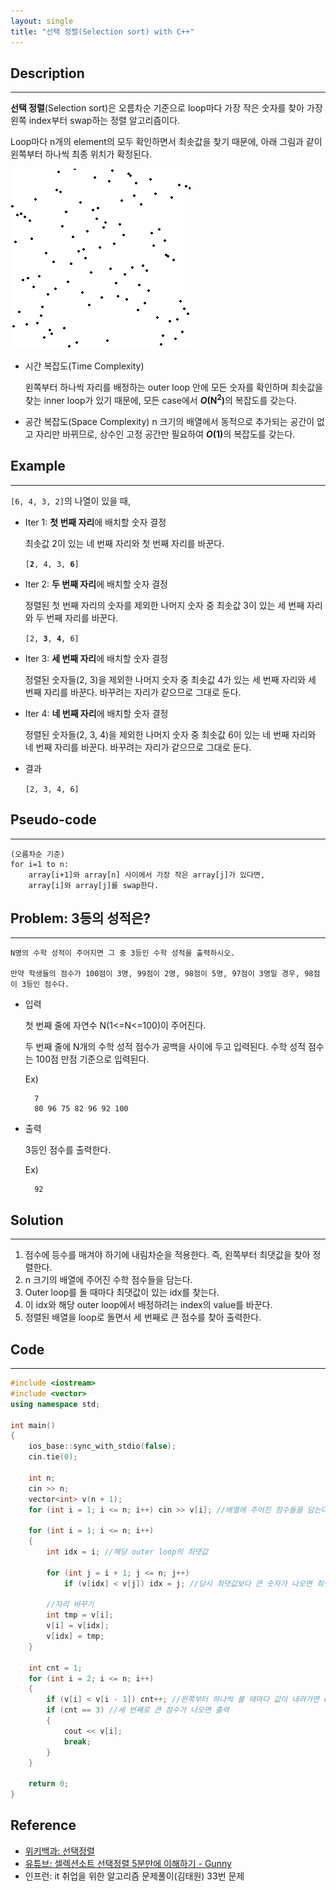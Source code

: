 ```yaml
---
layout: single
title: "선택 정렬(Selection sort) with C++"
---
```


## Description
---
**선택 정렬**(Selection sort)은 오름차순 기준으로 loop마다 가장 작은 숫자를 찾아 가장 왼쪽 index부터 swap하는 정렬 알고리즘이다.

Loop마다 n개의 element의 모두 확인하면서 최솟값을 찾기 때문에, 아래 그림과 같이 왼쪽부터 하나씩 최종 위치가 확정된다.

![selection-sort-animation](../_images/20210225-selection-sort-animation.gif)

- 시간 복잡도(Time Complexity)

    왼쪽부터 하나씩 자리를 배정하는 outer loop 안에 모든 숫자를 확인하며 최솟값을 찾는 inner loop가 있기 때문에, 모든 case에서 <strong>*O*(N<sup>2</sup>)</strong>의 복잡도를 갖는다.

- 공간 복잡도(Space Complexity)
    n 크기의 배열에서 동적으로 추가되는 공간이 없고 자리만 바뀌므로, 상수인 고정 공간만 필요하여 <strong>*O*(1)</strong>의 복잡도를 갖는다.

## Example
---
`[6, 4, 3, 2]`의 나열이 있을 때,
- Iter 1: **첫 번째 자리**에 배치할 숫자 결정

    최솟값 2이 있는 네 번째 자리와 첫 번째 자리를 바꾼다.

    <code>[<strong>2</strong>, 4, 3, <strong>6</strong>]</code>

- Iter 2: **두 번째 자리**에 배치할 숫자 결정

    정렬된 첫 번째 자리의 숫자를 제외한 나머지 숫자 중 최솟값 3이 있는 세 번째 자리와 두 번째 자리를 바꾼다. 

    <code>[2, <strong>3</strong>, <strong>4</strong>, 6]</code>

- Iter 3: **세 번째 자리**에 배치할 숫자 결정

    정렬된 숫자들(2, 3)을 제외한 나머지 숫자 중 최솟값 4가 있는 세 번째 자리와 세 번째 자리를 바꾼다. 바꾸려는 자리가 같으므로 그대로 둔다.

- Iter 4: **네 번째 자리**에 배치할 숫자 결정

    정렬된 숫자들(2, 3, 4)을 제외한 나머지 숫자 중 최솟값 6이 있는 네 번째 자리와 네 번째 자리를 바꾼다. 바꾸려는 자리가 같으므로 그대로 둔다.

- 결과 

    `[2, 3, 4, 6]`


## Pseudo-code
---
```
(오름차순 기준)
for i=1 to n:
    array[i+1]와 array[n] 사이에서 가장 작은 array[j]가 있다면,
    array[i]와 array[j]를 swap한다.
```

## Problem: 3등의 성적은?
---
    N명의 수학 성적이 주어지면 그 중 3등인 수학 성적을 출력하시오.
    
    만약 학생들의 점수가 100점이 3명, 99점이 2명, 98점이 5명, 97점이 3명일 경우, 98점이 3등인 점수다.

- 입력

    첫 번째 줄에 자연수 N(1<=N<=100)이 주어진다.

    두 번째 줄에 N개의 수학 성적 점수가 공백을 사이에 두고 입력된다. 수학 성적 점수는 100점 만점 기준으로 입력된다.

    Ex)

        7
        80 96 75 82 96 92 100

- 출력

    3등인 점수를 출력한다.

    Ex)

        92

## Solution
---

1. 점수에 등수를 매겨야 하기에 내림차순을 적용한다. 즉, 왼쪽부터 최댓값을 찾아 정렬한다.
2. n 크기의 배열에 주어진 수학 점수들을 담는다.
3. Outer loop를 돌 때마다 최댓값이 있는 idx를 찾는다.
4. 이 idx와 해당 outer loop에서 배정하려는 index의 value를 바꾼다.
5. 정렬된 배열을 loop로 돌면서 세 번째로 큰 점수를 찾아 출력한다.

## Code
---

```cpp
#include <iostream>
#include <vector>
using namespace std;

int main()
{
	ios_base::sync_with_stdio(false);
	cin.tie(0);

	int n;
	cin >> n;
	vector<int> v(n + 1);
	for (int i = 1; i <= n; i++) cin >> v[i]; //배열에 주어진 점수들을 담는다.

	for (int i = 1; i <= n; i++)
	{
		int idx = i; //해당 outer loop의 최댓값

		for (int j = i + 1; j <= n; j++)
			if (v[idx] < v[j]) idx = j; //당시 최댓값보다 큰 숫자가 나오면 최댓값 갱신

        //자리 바꾸기
		int tmp = v[i];
		v[i] = v[idx];
		v[idx] = tmp;
	}

	int cnt = 1;
	for (int i = 2; i <= n; i++)
	{
		if (v[i] < v[i - 1]) cnt++; //왼쪽부터 하나씩 볼 때마다 값이 내려가면 count
		if (cnt == 3) //세 번째로 큰 점수가 나오면 출력
		{
			cout << v[i];
			break;
		}
	}

	return 0;
}
```

## Reference
- [위키백과: 선택정렬](https://ko.wikipedia.org/wiki/%EC%84%A0%ED%83%9D_%EC%A0%95%EB%A0%AC)
- [유튜브: 셀렉션소트 선택정렬 5분만에 이해하기 - Gunny](https://www.youtube.com/watch?v=jtxwQ7ChiII)
- 인프런: it 취업을 위한 알고리즘 문제풀이(김태원) 33번 문제